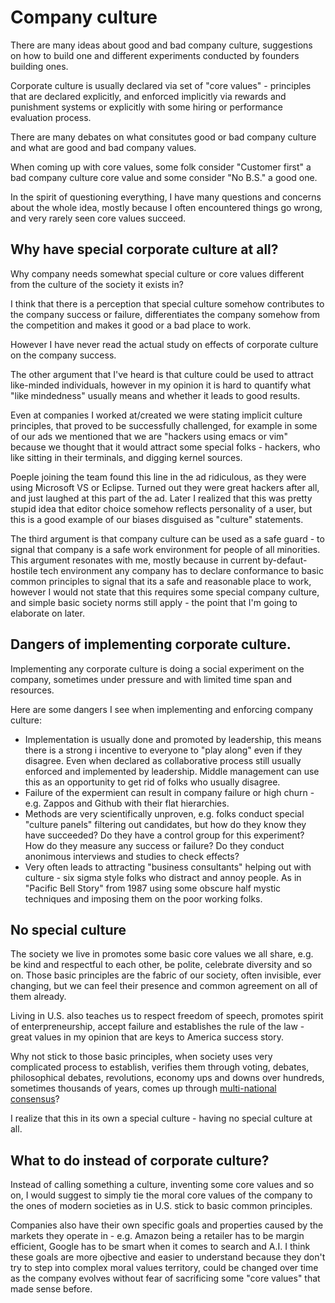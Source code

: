 # Company culture

There are many ideas about good and bad company culture, suggestions on how to build one and different 
experiments conducted by founders building ones.

Corporate culture is usually declared via set of "core values" - principles that are declared explicitly,
and enforced implicitly via rewards and punishment systems or explicitly with some hiring or performance evaluation process.

There are many debates on what consitutes good or bad company culture and what are good and bad company values.

When coming up with core values, some folk consider "Customer first" a bad company culture core value and some consider "No B.S." a good one.

In the spirit of questioning everything, I have many questions and concerns about the whole idea, mostly because I often encountered things go wrong, and very rarely seen core values succeed.

## Why have special corporate culture at all?

Why company needs somewhat special culture or core values different from the culture of the society it exists in? 

I think that there is a perception that special culture somehow contributes to the company success or failure,
differentiates the company somehow from the competition and makes it good or a bad place to work. 

However I have never read the actual study on effects of corporate culture on the company success.

The other argument that I've heard is that culture could be used to attract like-minded individuals,
however in my opinion it is hard to quantify what "like mindedness" usually means and whether it 
leads to good results. 

Even at companies I worked at/created we were stating implicit culture principles, that proved to be successfully challenged, for example in some of our ads we mentioned that we are "hackers using emacs or vim" because we thought that it would attract some special folks - hackers, who like sitting in their terminals, and digging kernel sources.

Poeple joining the team found this line in the ad ridiculous, as they were using Microsoft VS or Eclipse. Turned out they were great hackers after all, and just laughed at this part of the ad. Later I realized that this was pretty stupid idea that editor choice somehow reflects personality of a user, but this is a good example of our biases disguised as "culture" statements.

The third argument is that company culture can be used as a safe guard - to signal that company is a safe 
work environment for people of all minorities. This argument resonates with me, mostly because in current by-defaut-hostile tech environment any company has to declare conformance to basic common principles to signal that its a safe and reasonable place to work, however I would not state that this requires some special company culture, and simple basic society norms still apply - the point that I'm going to elaborate on later.

## Dangers of implementing corporate culture.

Implementing any corporate culture is doing a social experiment on the company, sometimes
under pressure and with limited time span and resources.

Here are some dangers I see when implementing and enforcing 
company culture:

* Implementation is usually done and promoted by leadership, this means there is a strong i
  incentive to everyone to "play along" even if they disagree. Even when declared as collaborative process
  still usually enforced and implemented by leadership. Middle management can use this as an opportunity
  to get rid of folks who usually disagree.
* Failure of the expermient can result in company failure or high churn - e.g. Zappos and Github with their 
  flat hierarchies.
* Methods are very scientifically unproven, e.g. folks conduct special "culture panels" filtering out candidates,
  but how do they know they have succeeded? Do they have a control group for this experiment? How do they 
  measure any success or failure? Do they conduct anonimous interviews and studies to check effects?
* Very often leads to attracting "business consultants" helping out with culture - six sigma style folks who 
  distract and annoy people. As in "Pacific Bell Story" from 1987 using some obscure half mystic techniques and imposing
  them on the poor working folks.

## No special culture

The society we live in promotes some basic core values we all share, e.g. be kind and respectful to each other, be polite, 
celebrate diversity and so on. Those basic principles are the fabric of our society, often invisible, ever changing,
but we can feel their presence and common agreement on all of them already.

Living in U.S. also teaches us to respect freedom of speech, promotes spirit of enterpreneurship, accept failure and 
establishes the rule of the law - great values in my opinion that are keys to America success story.

Why not stick to those basic principles, when society uses very complicated process to establish, verifies them through voting, debates,
philosophical debates, revolutions, economy ups and downs over hundreds, sometimes thousands of years, comes
up through [multi-national consensus](http://www.ohchr.org/EN/UDHR/Documents/UDHR_Translations/eng.pdf)?

I realize that this in its own a special culture - having no special culture at all.

## What to do instead of corporate culture?

Instead of calling something a culture, inventing some core values and so on, I would suggest to simply 
tie the moral core values of the company to the ones of modern societies as in U.S. stick to basic common principles.

Companies also have their own specific goals and properties caused by the markets they operate in - e.g. Amazon being a retailer
has to be margin efficient, Google has to be smart when it comes to search and A.I. I think these goals are more ojbective
and easier to understand because they don't try to step into complex moral values territory, could be changed over time
as the company evolves without fear of sacrificing some "core values" that made sense before.

